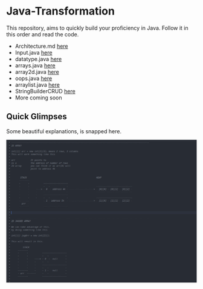 # Java-Transformation

This repository, aims to quickly build your proficiency in Java.
Follow it in this order and read the code.

- Architecture.md [here](./Architecture.md)
- Input.java [here](./input.java)
- datatype.java [here](./datatype.java)
- arrays.java [here](./arrays.java)
- array2d.java [here](./array2d.java)
- oops.java [here](./oops.java)
- arraylist.java [here](./arraylist.java)
- StringBuilderCRUD [here](./StringBuilderCRUD.java)
- More coming soon 


## Quick Glimpses
Some beautiful explanations, is snapped here.

<img src="./images/glimpse.png"/>
